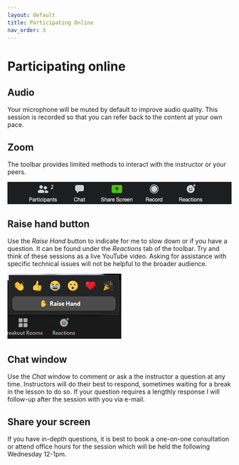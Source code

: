 ```yaml
---
layout: default
title: Participating Online
nav_order: 3
---
```

# Participating online

## Audio
Your  microphone will be muted by default to improve audio quality. This session is recorded so that you can refer back to the content at your own pace.  


## Zoom
The toolbar provides limited methods to interact with the instructor or your peers.  

![Zoom Toolbar](img/zoomtools.png)  
 

## Raise hand button
Use the _Raise Hand_ button to indicate for me to slow down or if you have a question. It can be found under the _Reactions_ tab of the toolbar. Try and think of these sessions as a live YouTube video. Asking for assistance with specific technical issues will not be helpful to the broader audience.  

![Raise Hand button](img/raisehand.PNG)  

## Chat window
Use the _Chat_ window to comment or ask a the instructor a question at any time. Instructors will do their best to respond, sometimes waiting for a break in the lesson to do so. If your question requires a lengthly response I will follow-up after the session with you via e-mail.  


## Share your screen
 If you have in-depth questions, it is best to book a one-on-one consultation or attend office hours for the session which will be held the following Wednesday 12-1pm.  




